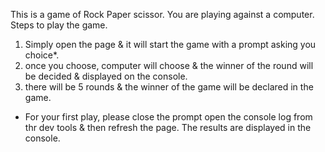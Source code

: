 This is a game of Rock Paper scissor. You are playing against a computer.
Steps to play the game.
1. Simply open the page & it will start the game with a prompt asking you choice*. 
2. once you choose, computer will choose & the winner of the round will be decided & displayed on the console.
3. there will be 5 rounds & the winner of the game will be declared in the game. 

* For your first play, please close the prompt open the console log from thr dev tools & then refresh the page. The results are displayed in the console. 